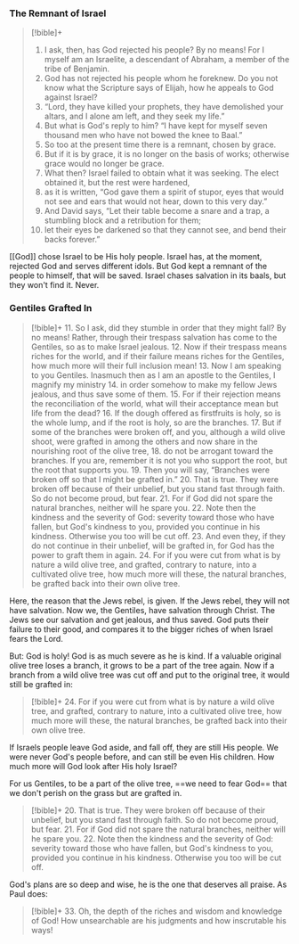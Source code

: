 ### The Remnant of Israel
> [!bible]+
> 1. I ask, then, has God rejected his people? By no means! For I myself am an Israelite, a descendant of Abraham,  a member of the tribe of Benjamin.
> 2. God has not rejected his people whom he foreknew. Do you not know what the Scripture says of Elijah, how he appeals to God against Israel?
> 3. “Lord, they have killed your prophets, they have demolished your altars, and I alone am left, and they seek my life.”
> 4. But what is God's reply to him? “I have kept for myself seven thousand men who have not bowed the knee to Baal.”
> 5. So too at the present time there is a remnant, chosen by grace.
> 6. But if it is by grace, it is no longer on the basis of works; otherwise grace would no longer be grace.
> 7. What then? Israel failed to obtain what it was seeking. The elect obtained it, but the rest were hardened,
> 8. as it is written, “God gave them a spirit of stupor, eyes that would not see and ears that would not hear, down to this very day.”
> 9. And David says, “Let their table become a snare and a trap, a stumbling block and a retribution for them;
> 10. let their eyes be darkened so that they cannot see, and bend their backs forever.”

[[God]] chose Israel to be His holy people. Israel has, at the moment, rejected God and serves different idols.
But God kept a remnant of the people to himself, that will be saved.
Israel chases salvation in its baals, but they won't find it. Never.

### Gentiles Grafted In
> [!bible]+
> 11. So I ask, did they stumble in order that they might fall? By no means! Rather, through their trespass salvation has come to the Gentiles, so as to make Israel jealous.
> 12. Now if their trespass means riches for the world, and if their failure means riches for the Gentiles, how much more will their full inclusion  mean!
> 13. Now I am speaking to you Gentiles. Inasmuch then as I am an apostle to the Gentiles, I magnify my ministry
> 14. in order somehow to make my fellow Jews jealous, and thus save some of them.
> 15. For if their rejection means the reconciliation of the world, what will their acceptance mean but life from the dead?
> 16. If the dough offered as firstfruits is holy, so is the whole lump, and if the root is holy, so are the branches.
> 17. But if some of the branches were broken off, and you, although a wild olive shoot, were grafted in among the others and now share in the nourishing root  of the olive tree,
> 18. do not be arrogant toward the branches. If you are, remember it is not you who support the root, but the root that supports you.
> 19. Then you will say, “Branches were broken off so that I might be grafted in.”
> 20. That is true. They were broken off because of their unbelief, but you stand fast through faith. So do not become proud, but fear.
> 21. For if God did not spare the natural branches, neither will he spare you.
> 22. Note then the kindness and the severity of God: severity toward those who have fallen, but God's kindness to you, provided you continue in his kindness. Otherwise you too will be cut off.
> 23. And even they, if they do not continue in their unbelief, will be grafted in, for God has the power to graft them in again.
> 24. For if you were cut from what is by nature a wild olive tree, and grafted, contrary to nature, into a cultivated olive tree, how much more will these, the natural branches, be grafted back into their own olive tree.

Here, the reason that the Jews rebel, is given. 
If the Jews rebel, they will not have salvation. Now we, the Gentiles, have salvation through Christ. The Jews see our salvation and get jealous, and thus saved.
God puts their failure to their good, and compares it to the bigger riches of when Israel fears the Lord.

But: God is holy! God is as much severe as he is kind.
If a valuable original olive tree loses a branch, it grows to be a part of the tree again.
Now if a branch from a wild olive tree was cut off and put to the original tree, it would still be grafted in:
> [!bible]+
> 24. For if you were cut from what is by nature a wild olive tree, and grafted, contrary to nature, into a cultivated olive tree, how much more will these, the natural branches, be grafted back into their own olive tree.

If Israels people leave God aside, and fall off, they are still His people.
We were never God's people before, and can still be even His children. 
How much more will God look after His holy Israel?

For us Gentiles, to be a part of the olive tree, ==we need to fear God== that we don't perish on the grass but are grafted in.
> [!bible]+
> 20. That is true. They were broken off because of their unbelief, but you stand fast through faith. So do not become proud, but fear.
> 21. For if God did not spare the natural branches, neither will he spare you.
> 22. Note then the kindness and the severity of God: severity toward those who have fallen, but God's kindness to you, provided you continue in his kindness. Otherwise you too will be cut off.

God's plans are so deep and wise, he is the one that deserves all praise. As Paul does:
> [!bible]+
> 33. Oh, the depth of the riches and wisdom and knowledge of God! How unsearchable are his judgments and how inscrutable his ways!


